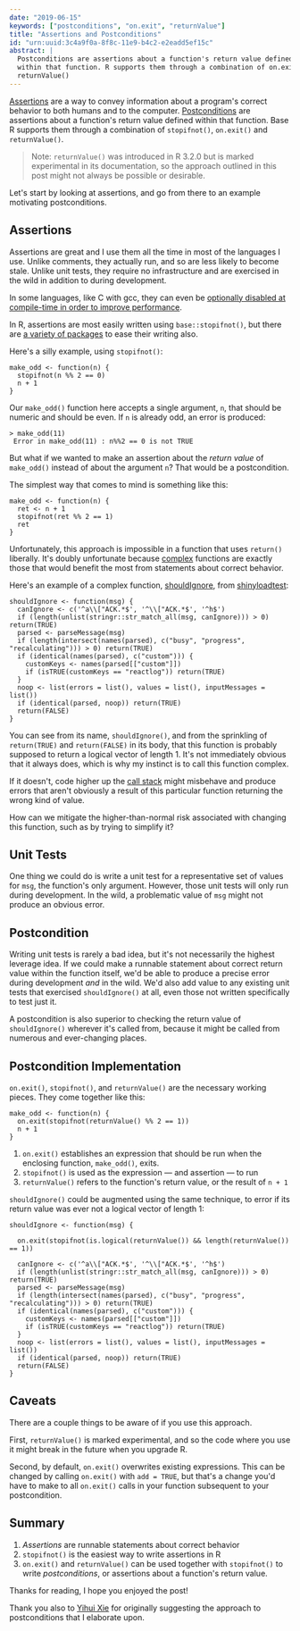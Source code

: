 ```yaml
---
date: "2019-06-15"
keywords: ["postconditions", "on.exit", "returnValue"]
title: "Assertions and Postconditions"
id: "urn:uuid:3c4a9f0a-8f8c-11e9-b4c2-e2eadd5ef15c"
abstract: |
  Postconditions are assertions about a function's return value defined
  within that function. R supports them through a combination of on.exit() and
  returnValue()
---
```


[Assertions][assertions] are a way to convey information about a program's
correct behavior to both humans and to the computer.
[Postconditions][postconditions] are assertions about a function's return value
defined within that function. Base R supports them through a combination of
`stopifnot()`, `on.exit()` and `returnValue()`.

> Note: `returnValue()` was introduced in R 3.2.0 but is marked experimental in
its documentation, so the approach outlined in this post might not always be
possible or desirable.

Let's start by looking at assertions, and go from there to an example motivating
postconditions.

## Assertions

Assertions are great and I use them all the time in most of the languages I use.
Unlike comments, they actually run, and so are less likely to become stale.
Unlike unit tests, they require no infrastructure and are exercised in the wild
in addition to during development.

In some languages, like C with gcc, they can even be [optionally disabled at
compile-time in order to improve performance][gcc-ndebug].

In R, assertions are most easily written using `base::stopifnot()`, but
there are [a variety of packages][assert-packages] to ease their writing also.

Here's a silly example, using `stopifnot()`:

~~~{.r}
make_odd <- function(n) {
  stopifnot(n %% 2 == 0)
  n + 1
}
~~~

Our `make_odd()` function here accepts a single argument, `n`, that should be
numeric and should be even. If `n` is already odd, an error is produced:

~~~
> make_odd(11)
 Error in make_odd(11) : n%%2 == 0 is not TRUE
~~~

But what if we wanted to make an assertion about the *return value* of
`make_odd()` instead of about the argument `n`? That would be a postcondition.

The simplest way that comes to mind is something like this:

~~~{.r}
make_odd <- function(n) {
  ret <- n + 1
  stopifnot(ret %% 2 == 1)
  ret
}
~~~

Unfortunately, this approach is impossible in a function that uses `return()`
liberally. It's doubly unfortunate because [complex][cyclomatic-complexity]
functions are exactly those that would benefit the most from statements about
correct behavior.

Here's an example of a complex function, [shouldIgnore][shouldIgnore], from
[shinyloadtest][shinyloadtest]:

~~~{.r}
shouldIgnore <- function(msg) {
  canIgnore <- c('^a\\["ACK.*$', '^\\["ACK.*$', '^h$')
  if (length(unlist(stringr::str_match_all(msg, canIgnore))) > 0) return(TRUE)
  parsed <- parseMessage(msg)
  if (length(intersect(names(parsed), c("busy", "progress", "recalculating"))) > 0) return(TRUE)
  if (identical(names(parsed), c("custom"))) {
    customKeys <- names(parsed[["custom"]])
    if (isTRUE(customKeys == "reactlog")) return(TRUE)
  }
  noop <- list(errors = list(), values = list(), inputMessages = list())
  if (identical(parsed, noop)) return(TRUE)
  return(FALSE)
}
~~~

You can see from its name, `shouldIgnore()`, and from the sprinkling of
`return(TRUE)` and `return(FALSE)` in its body, that this function is probably
supposed to return a logical vector of length 1. It's not immediately obvious
that it always does, which is why my instinct is to call this function complex.

If it doesn't, code higher up the [call stack][call-stack] might misbehave and
produce errors that aren't obviously a result of this particular function
returning the wrong kind of value.

How can we mitigate the higher-than-normal risk associated with changing this
function, such as by trying to simplify it?

## Unit Tests

One thing we could do is write a unit test for a representative set of values
for `msg`, the function's only argument. However, those unit tests will only run
during development. In the wild, a problematic value of `msg` might not produce
an obvious error.

## Postcondition

Writing unit tests is rarely a bad idea, but it's not necessarily the highest
leverage idea. If we could make a runnable statement about correct return value
within the function itself, we'd be able to produce a precise error during
development *and* in the wild. We'd also add value to any existing unit tests
that exercised `shouldIgnore()` at all, even those not written specifically to
test just it.

A postcondition is also superior to checking the return value of
`shouldIgnore()` wherever it's called from, because it might be called from
numerous and ever-changing places.

## Postcondition Implementation

`on.exit()`, `stopifnot()`, and `returnValue()` are the necessary working
pieces. They come together like this:

~~~{.r}
make_odd <- function(n) {
  on.exit(stopifnot(returnValue() %% 2 == 1))
  n + 1
}
~~~

1. `on.exit()` establishes an expression that should be run when the enclosing function, `make_odd()`, exits.
1. `stopifnot()` is used as the expression &mdash; and assertion &mdash; to run
1. `returnValue()` refers to the function's return value, or the result of `n + 1`

`shouldIgnore()` could be augmented using the same technique, to error if its return
value was ever not a logical vector of length 1:

~~~{.r}
shouldIgnore <- function(msg) {

  on.exit(stopifnot(is.logical(returnValue()) && length(returnValue()) == 1))

  canIgnore <- c('^a\\["ACK.*$', '^\\["ACK.*$', '^h$')
  if (length(unlist(stringr::str_match_all(msg, canIgnore))) > 0) return(TRUE)
  parsed <- parseMessage(msg)
  if (length(intersect(names(parsed), c("busy", "progress", "recalculating"))) > 0) return(TRUE)
  if (identical(names(parsed), c("custom"))) {
    customKeys <- names(parsed[["custom"]])
    if (isTRUE(customKeys == "reactlog")) return(TRUE)
  }
  noop <- list(errors = list(), values = list(), inputMessages = list())
  if (identical(parsed, noop)) return(TRUE)
  return(FALSE)
}
~~~

## Caveats

There are a couple things to be aware of if you use this approach.

First, `returnValue()` is marked experimental, and so the code where you use it
might break in the future when you upgrade R.

Second, by default, `on.exit()` overwrites existing expressions. This can be
changed by calling `on.exit()` with `add = TRUE`, but that's a change you'd have
to make to all `on.exit()` calls in your function subsequent to your
postcondition.

## Summary

1. *Assertions* are runnable statements about correct behavior
1. `stopifnot()` is the easiest way to write assertions in R
1. `on.exit()` and `returnValue()` can be used together with `stopifnot()` to write *postconditions*, or assertions about a function's return value.

Thanks for reading, I hope you enjoyed the post!

Thank you also to [Yihui Xie][yihui] for originally suggesting the approach to
postconditions that I elaborate upon.

[assertions]: https://en.wikipedia.org/wiki/Assertion_(software_development)
[postconditions]: https://en.wikipedia.org/wiki/Postcondition
[gcc-ndebug]: https://codeyarns.com/2015/03/16/how-to-disable-assert-in-gcc/
[assert-packages]: https://www.r-bloggers.com/the-state-of-assertions-in-r/
[cyclomatic-complexity]: https://en.wikipedia.org/wiki/Cyclomatic_complexity
[shouldIgnore]: https://github.com/rstudio/shinyloadtest/blob/7572a292e21d63a73dbf6de403e2537b72f65240/R/shiny-recorder.R#L165-L177
[shinyloadtest]: https://github.com/rstudio/shinyloadtest/
[call-stack]: https://en.wikipedia.org/wiki/Call_stack 
[yihui]: https://yihui.name/en/
